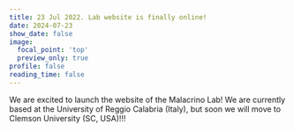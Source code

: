 ```yaml
---
title: 23 Jul 2022. Lab website is finally online!
date: 2024-07-23
show_date: false
image:
  focal_point: 'top'
  preview_only: true
profile: false
reading_time: false
---
```


We are excited to launch the website of the Malacrino Lab! We are currently based at the University of Reggio Calabria (Italy), but soon we will move to Clemson University (SC, USA)!!!

<!--more-->

